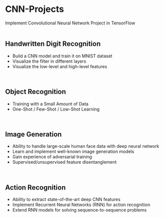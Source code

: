 # CNN-Projects

Implement Convolutional Neural Network Project in TensorFlow</br></br>

<h2>Handwritten Digit Recognition</h2>
<ul>
  <li>Build a CNN model and train it on MNIST dataset</li>
  <li>Visualize the filter in different layers</li>
  <li>Visualize the low-level and high-level features</li>
</ul>
</br>

<h2>Object Recognition</h2>
<ul>
  <li>Training with a Small Amount of Data</li>
  <li>One-Shot / Few-Shot / Low-Shot Learning</li>
</ul>
</br>

<h2>Image Generation</h2>
<ul>
  <li>Ability to handle large-scale human face data with deep neural network</li>
  <li>Learn and implement well-known image generation models</li>
  <li>Gain experience of adversarial training</li>
  <li>Supervised/unsupervised feature disentanglement</li>
</ul>
</br>

<h2>Action Recognition</h2>
<ul>
  <li>Ability to extract state-of-the-art deep CNN features</li>
  <li>Implement Recurrent Neural Networks (RNN) for action recognition</li>
  <li>Extend RNN models for solving sequence-to-sequence problems</li>
</ul>
